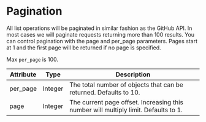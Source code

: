 # Pagination

All list operations will be paginated in similar fashion as the GitHub API. In most cases we will paginate requests returning more than 100 results. You can control pagination with the page and per_page parameters. Pages start at 1 and the first page will be returned if no page is specified.

<aside class='notice'>
Max <code>per_page</code> is 100.
</aside>

| Attribute | Type    | Description                                                                         |
| --------- | ------- | ----------------------------------------------------------------------------------- |
| per_page  | Integer | The total number of objects that can be returned. Defaults to 10.                   |
| page      | Integer | The current page offset. Increasing this number will multiply limit. Defaults to 1. |
